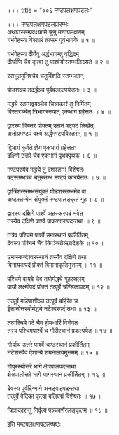 +++
title = "००६ मण्टपलक्षणपटलः"

+++
मण्टपलक्षणपटलप्रारम्भः    
अथातस्सम्प्रवक्ष्यामि श्रुणु मण्टपलक्षणम्  
गर्भगेहस्य विस्तारं तत्समं पूर्वभागके ॥ १ ॥


गर्भगेहस्य दीर्घेषु अर्द्धभागन्तु वृद्धिदम्  
दीर्घाणि चैव कृत्वा तु पार्श्वयोस्तम्भलिख्यते ॥ २ ॥


रसभूतमुनिश्चैव चतुर्विंशति स्तम्भकान्  

षोडशञ्च तदर्द्धञ्च पूर्ववत्कल्पयेत्ततः ॥ ३ ॥


मद्ध्ये स्तम्भद्वयञ्चैव चित्राकारं तु निर्मितम्  
विस्तरञ्चेत् त्रिभागस्स्यात् एकभागं ग्रहेत्ततः ॥ ४ ॥


द्वारस्य विस्तरं प्रोक्तम् उन्नतं षट्पदं लिखेत्  
अतोग्रमण्टपं वक्ष्ये अर्द्धमण्टपविस्तरम् ॥ ५ ॥


द्विभागं कुर्वते ज्ञेय एकभागं ग्रहेत्ततः  
दक्षिणे उत्तरे चैव एकभागं पृथक्पृथक् ॥ ६ ॥


मण्टपस्यैव मद्ध्ये तु दशस्तम्भं विशेषतः  
षट्स्तम्भञ्च चतुस्तम्भं मण्टपं कारयेत्ततः ॥ ७ ॥


द्वात्रिंशत्स्तम्भसंयुक्तं षोडशस्तम्भमेव वा  
अष्टस्तम्भेन संयुक्तं मण्टपालङ्कृतं गुह ॥ ८ ॥


द्वारस्य दक्षिणे पार्श्वे अहस्करपदं भवेत्  
तस्यैव दक्षिणे पार्श्वे पाकशालापदन्तथा ॥ ९ ॥


तत्रैव पश्चिमे पार्श्वे उमास्थानं प्रकीर्तितम्  
देवस्य पश्चिमे चैव किञ्चिन्नैर्ऋतदेशके ॥ १० ॥


उमास्कन्देश्वरस्थानं तस्यैव दक्षिणे तथा  
विनायकपदं प्रोक्तं विमानाकृतिमुत्तमम् ॥ ११ ॥


पश्चिमे वायवे चैव तयोर्मद्ध्ये गुहस्थलम्  
वायौ लक्ष्मीपदं प्रोक्तं तत्पूर्वे चण्डिकापदम् ॥ १२ ॥


तत्पूर्वे महिषाशीञ्च तत्पूर्वे बहिरेव च  
ईशानोत्तरयोर्मद्ध्ये नटेश्वरपदं तथा ॥ १३ ॥


तत्पश्चिमे पदे चैव होमधारिं विशेषतः  
तस्य पश्चिमपार्श्वे च गौरीस्थानं प्रकल्पयेत् ॥ १४ ॥


गौर्याथ उत्तरे पार्श्वे चण्डस्थानं प्रकीर्तितम्  
नटेशस्यैव ऐशान्ये शयनालयमुत्तमम् ॥ १५ ॥


गोपुरस्योत्तरे भागे क्षेत्रपालपदन्तथा  
क्षेत्रपालोत्तरे भागे यागस्थानं प्रकीर्तितम् ॥ १६ ॥


देवस्य पूर्वदिग्भागे अनड्वाहपदन्तथा  
तत्पूर्वे वेदिकां कृत्वा बलिपद्मं विशेषतः ॥ १७ ॥



चित्राकारन्तु निर्वृत्य पञ्चवर्णैरलङ्कृतम् ॥ १८ ॥


इति मण्टपलक्षणपटलष्षष्ठः  
